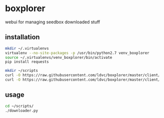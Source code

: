 # boxplorer
webui for managing seedbox downloaded stuff

## installation
```bash
mkdir ~/.virtualenvs
virtualenv --no-site-packages -p /usr/bin/python2.7 venv_boxplorer
source ~/.virtualenvs/venv_boxplorer/bin/activate
pip install requests

mkdir ~/scripts
curl -O https://raw.githubusercontent.com/ldvc/boxplorer/master/client/downloader.py
curl -O https://raw.githubusercontent.com/ldvc/boxplorer/master/client/config.py
```

## usage
```bash
cd ~/scripts/
./downloader.py
```
